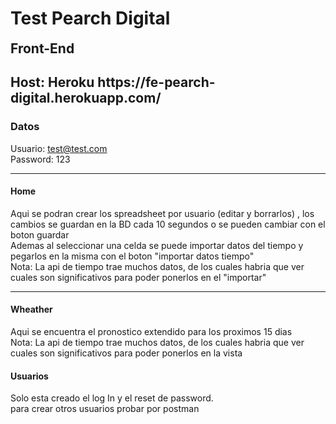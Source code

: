 <h1><b>Test Pearch Digital</b></h1>

<h2 style="margin-top: 15px;">Front-End</h2>
<h2>Host: Heroku https://fe-pearch-digital.herokuapp.com/</h2>



<h3>Datos</h3>

<span>Usuario: test@test.com</span>
<br>
<span>Password: 123</span>

<hr>

<h4>Home</h4>
<p>
    Aqui se podran crear los spreadsheet por usuario (editar y borrarlos) , los cambios se guardan en la BD cada 10 segundos o se pueden cambiar con el boton guardar<br>
    Ademas al seleccionar una celda se puede importar datos del tiempo y pegarlos en la misma con el boton "importar datos tiempo"<br>
    Nota: La api de tiempo trae muchos datos, de los cuales habria que ver cuales son significativos para poder ponerlos en el "importar"
</p>

<hr>

<h4>Wheather</h4>
<p>
    Aqui se encuentra el pronostico extendido para los proximos 15 dias<br>
    Nota: La api de tiempo trae muchos datos, de los cuales habria que ver cuales son significativos para poder ponerlos en la vista
</p>


<h4>Usuarios</h4>
<p>
    Solo esta creado el log In y el reset de password.<br>
    para crear otros usuarios probar por postman
</p>